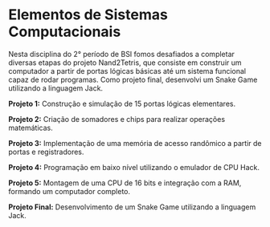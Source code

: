 # Elementos de Sistemas Computacionais

Nesta disciplina do 2° período de BSI fomos desafiados a completar diversas etapas do projeto Nand2Tetris, que consiste em construir um computador a partir de portas lógicas básicas até um sistema funcional capaz de rodar programas. Como projeto final, desenvolvi um Snake Game utilizando a linguagem Jack.

**Projeto 1:** Construção e simulação de 15 portas lógicas elementares.

**Projeto 2:** Criação de somadores e chips para realizar operações matemáticas.

**Projeto 3:** Implementação de uma memória de acesso randômico a partir de portas e registradores.

**Projeto 4:** Programação em baixo nível utilizando o emulador de CPU Hack.

**Projeto 5:** Montagem de uma CPU de 16 bits e integração com a RAM, formando um computador completo.

**Projeto Final:** Desenvolvimento de um Snake Game utilizando a linguagem Jack.